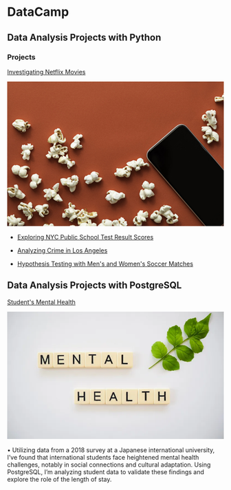 # DataCamp 




## Data Analysis Projects with Python 

### <b>Projects</b>

  [Investigating Netflix Movies]()

  <img src = '1d05a985-3d77-4830-9774-0a97291f0611'>

- [Exploring NYC Public School Test
Result Scores]()

- [Analyzing Crime in Los Angeles]()

- [Hypothesis Testing with Men's and Women's Soccer Matches]()

## Data Analysis Projects with PostgreSQL

[Student's Mental Health]()

<img src = 'IMG_0336.webp'>

• Utilizing data from a 2018 survey at a Japanese international university, I’ve found that international students face heightened mental health challenges, notably in social connections and cultural adaptation. Using PostgreSQL, I’m analyzing student data to validate these findings and explore the role of the length of stay.
